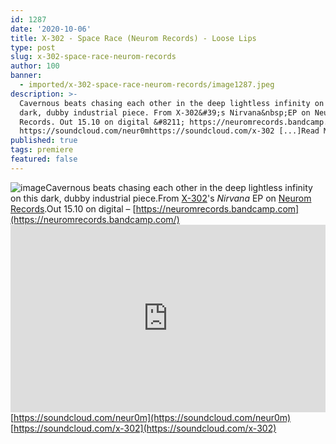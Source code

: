 ```yaml
---
id: 1287
date: '2020-10-06'
title: X-302 - Space Race (Neurom Records) - Loose Lips
type: post
slug: x-302-space-race-neurom-records
author: 100
banner:
  - imported/x-302-space-race-neurom-records/image1287.jpeg
description: >-
  Cavernous beats chasing each other in the deep lightless infinity on this
  dark, dubby industrial piece. From X-302&#39;s Nirvana&nbsp;EP on Neurom
  Records. Out 15.10 on digital &#8211; https://neuromrecords.bandcamp.com
  https://soundcloud.com/neur0mhttps://soundcloud.com/x-302 [...]Read More...
published: true
tags: premiere
featured: false
---
```

![image](../imported/x-302-space-race-neurom-records/image1287.jpeg)Cavernous beats chasing each other in the deep lightless infinity on this dark, dubby industrial piece.From [X-302](https://soundcloud.com/x-302)'s _Nirvana_ EP on [Neurom Records](https://neuromrecords.bandcamp.com/).Out 15.10 on digital – [https://neuromrecords.bandcamp.com](https://neuromrecords.bandcamp.com/)<iframe width='100%' height='300' scrolling='no' frameborder='no' allow='autoplay' src='https://w.soundcloud.com/player/?url=https%3A//api.soundcloud.com/tracks/905422390&color=%23ff5500&auto_play=false&hide_related=false&show_comments=true&show_user=true&show_reposts=false&show_teaser=true'></iframe>[https://soundcloud.com/neur0m](https://soundcloud.com/neur0m)  
[https://soundcloud.com/x-302](https://soundcloud.com/x-302)